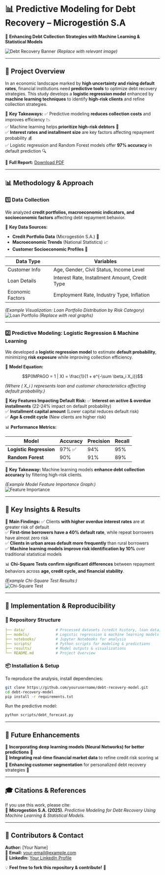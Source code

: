 # 📊 Predictive Modeling for Debt Recovery – Microgestión S.A

🚀 **Enhancing Debt Collection Strategies with Machine Learning & Statistical Models**

![Debt Recovery Banner](https://your-image-link.com/banner.png) *(Replace with relevant image)*

---

## 📌 Project Overview
In an economic landscape marked by **high uncertainty and rising default rates**, financial institutions need **predictive tools** to optimize debt recovery strategies. This study develops a **logistic regression model** enhanced by **machine learning techniques** to identify **high-risk clients** and refine collection strategies.

🔹 **Key Takeaways:**
✅ Predictive modeling **reduces collection costs** and improves efficiency 📉  
✅ Machine learning helps **prioritize high-risk debtors** 🎯  
✅ **Interest rates and installment size** are key factors affecting repayment probability 💰  
✅ Logistic regression and Random Forest models offer **97% accuracy** in default prediction 🔍  

📖 **Full Report:** [Download PDF](https://your-repository-link/report.pdf)

---

## 📊 Methodology & Approach

### **1️⃣ Data Collection**
We analyzed **credit portfolios, macroeconomic indicators, and socioeconomic factors** affecting debt repayment behavior.

📌 **Key Data Sources:**
- **Credit Portfolio Data** (Microgestión S.A.) 📑  
- **Macroeconomic Trends** (National Statistics) 📈  
- **Customer Socioeconomic Profiles** 👥  

| Data Type | Variables |
|------------|-----------|
| Customer Info | Age, Gender, Civil Status, Income Level |
| Loan Details | Interest Rate, Installment Amount, Credit Type |
| Economic Factors | Employment Rate, Industry Type, Inflation |

*(Example Visualization: Loan Portfolio Distribution by Risk Category)*  
![Loan Portfolio](https://your-image-link.com/loan-portfolio.png) *(Replace with real graphs)*

---

### **2️⃣ Predictive Modeling: Logistic Regression & Machine Learning**

We developed a **logistic regression model** to estimate **default probability**, minimizing **risk exposure** while improving collection efficiency.

📌 **Model Equation:**
```math
P(IMPAGO = 1 | X) = \frac{1}{1 + e^{-\sum \beta_i X_i}}
```
*(Where \( X_i \) represents loan and customer characteristics affecting default probability.)*

🔹 **Key Features Impacting Default Risk:**
✅ **Interest on active & overdue installments** (22-24% impact on default probability)  
✅ **Installment capital amount** (Lower capital reduces default risk)  
✅ **Age & credit cycle** (New clients are higher risk)  

📊 **Performance Metrics:**

| Model | Accuracy | Precision | Recall |
|------------|-----------|-----------|-----------|
| **Logistic Regression** | 97% ✅ | 94% | 95% |
| **Random Forest** | 90% | 91% | 89% |

📌 **Key Takeaway:** Machine learning models **enhance debt collection accuracy** by filtering high-risk clients.  

*(Example Model Feature Importance Graph:)*  
![Feature Importance](https://your-image-link.com/feature-importance.png)

---

## 🎯 Key Insights & Results

📌 **Main Findings:**
✅ Clients **with higher overdue interest rates** are at greater risk of default  
✅ **First-time borrowers have a 40% default rate**, while repeat borrowers have almost zero risk  
✅ **Clients in urban areas default more frequently** than rural borrowers  
✅ **Machine learning models improve risk identification by 10%** over traditional statistical models  

📊 **Chi-Square Tests confirm significant differences** between repayment behaviors across **age, credit cycle, and financial stability**.  

*(Example Chi-Square Test Results:)*  
![Chi-Square Test](https://your-image-link.com/chi-square.png)

---

## 🔧 Implementation & Reproducibility

### **📂 Repository Structure**
```yaml
├── data/              # Processed datasets (credit history, loan data, customer profiles)
├── models/            # Logistic regression & machine learning models
├── notebooks/         # Jupyter Notebooks for analysis
├── scripts/           # Python scripts for modeling & predictions
├── results/           # Model outputs & visualizations
└── README.md          # Project Overview
```

### **📦 Installation & Setup**
To reproduce the analysis, install dependencies:  
```bash
git clone https://github.com/yourusername/debt-recovery-model.git
cd debt-recovery-model
pip install -r requirements.txt
```
Run the predictive model:  
```bash
python scripts/debt_forecast.py
```

---

## 📌 Future Enhancements
🔹 **Incorporating deep learning models (Neural Networks) for better predictions** 🧠  
🔹 **Integrating real-time financial market data** to refine credit risk scoring 📊  
🔹 **Enhancing customer segmentation** for personalized debt recovery strategies 🎯  

---

## 🎓 Citations & References
If you use this work, please cite:  
📄 **Microgestión S.A. (2025).** *Predictive Modeling for Debt Recovery Using Machine Learning & Statistical Models.*

---
## 👥 Contributors & Contact
**Author:** [Your Name]  
📩 **Email:** your-email@example.com  
🔗 **LinkedIn:** [Your LinkedIn Profile](https://linkedin.com/in/your-profile)  

💡 **Feel free to fork this repository & contribute!** 🚀
